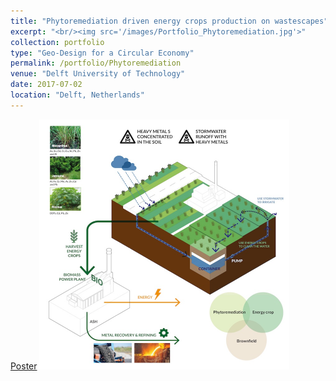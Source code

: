 ```yaml
---
title: "Phytoremediation driven energy crops production on wastescapes"
excerpt: "<br/><img src='/images/Portfolio_Phytoremediation.jpg'>"
collection: portfolio
type: "Geo-Design for a Circular Economy"
permalink: /portfolio/Phytoremediation
venue: "Delft University of Technology"
date: 2017-07-02
location: "Delft, Netherlands"
---
```


[Poster](https://yiw0104.github.io/files/Portfolio_Phytoremediation.pdf)
<img src="/images/Portfolio_Phytoremediation.jpg" width="400" height="400">

